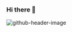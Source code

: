 ### Hi there 👋
![github-header-image](https://github.com/zabloncharles/zabloncharles/assets/74889517/bd522efa-8ddf-4759-be11-15c52b68e251)

<!--
**zabloncharles/zabloncharles** is a ✨ _special_ ✨ repository because its `README.md` (this file) appears on your GitHub profile.

Here are some ideas to get you started:

- 🔭 I’m currently working on ...
- 🌱 I’m currently learning ...
- 👯 I’m looking to collaborate on ...
- 🤔 I’m looking for help with ...
- 💬 Ask me about ...
- 📫 How to reach me: ...
- 😄 Pronouns: ...
- ⚡ Fun fact: ...
-->
